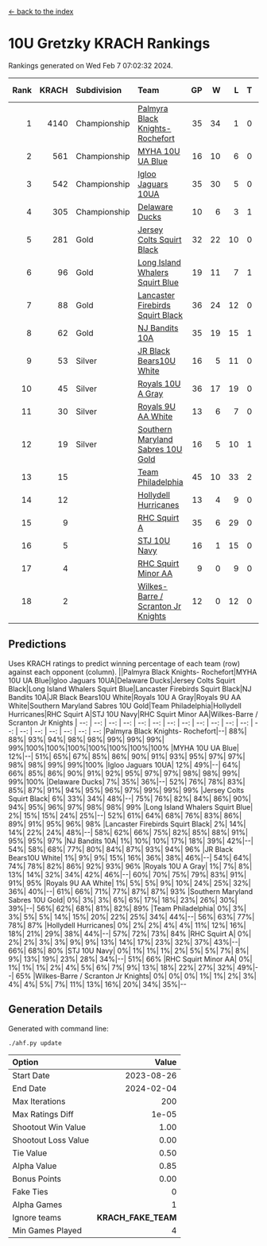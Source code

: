 [<- back to the index](readme.md)
# 10U Gretzky KRACH Rankings
Rankings generated on Wed Feb  7 07:02:32 2024.

Rank|KRACH|Subdivision|Team|GP|W|L|T|OTW|OTL|SoS|Exp Wins|Win Diff
---:|---:|:---|:---|---:|---:|---:|---:|---:|---:|---:|---:|---:
1|4140|Championship|[Palmyra Black Knights- Rochefort](https://gamesheetstats.com/seasons/3659/teams/140260/schedule)|35|34|1|0|0|1|145|34.8|-0.0
2|561|Championship|[MYHA 10U UA Blue](https://gamesheetstats.com/seasons/3659/teams/140258/schedule)|16|10|6|0|0|0|1121|10.8|-0.0
3|542|Championship|[Igloo Jaguars 10UA](https://gamesheetstats.com/seasons/3659/teams/140253/schedule)|35|30|5|0|0|1|216|30.9|0.0
4|305|Championship|[Delaware Ducks](https://gamesheetstats.com/seasons/3659/teams/140218/schedule)|10|6|3|1|0|0|1158|7.3|-0.0
5|281|Gold|[Jersey Colts Squirt Black](https://gamesheetstats.com/seasons/3659/teams/140254/schedule)|32|22|10|0|1|3|588|22.9|0.0
6|96|Gold|[Long Island Whalers Squirt Blue](https://gamesheetstats.com/seasons/3659/teams/140257/schedule)|19|11|7|1|0|0|482|12.4|0.0
7|88|Gold|[Lancaster Firebirds Squirt Black](https://gamesheetstats.com/seasons/3659/teams/140256/schedule)|36|24|12|0|2|1|511|24.9|0.0
8|62|Gold|[NJ Bandits 10A](https://gamesheetstats.com/seasons/3659/teams/140259/schedule)|35|19|15|1|0|1|140|20.4|0.0
9|53|Silver|[JR Black Bears10U White](https://gamesheetstats.com/seasons/3659/teams/140255/schedule)|16|5|11|0|1|1|901|5.9|0.0
10|45|Silver|[Royals 10U A Gray](https://gamesheetstats.com/seasons/3659/teams/140262/schedule)|36|17|19|0|2|2|443|17.9|0.0
11|30|Silver|[Royals 9U AA White](https://gamesheetstats.com/seasons/3659/teams/140225/schedule)|13|6|7|0|0|0|83|6.9|0.0
12|19|Silver|[Southern Maryland Sabres 10U Gold](https://gamesheetstats.com/seasons/3659/teams/140263/schedule)|16|5|10|1|2|0|86|6.4|0.0
13|15||[Team Philadelphia](https://gamesheetstats.com/seasons/3659/teams/140265/schedule)|45|10|33|2|0|2|668|11.9|0.0
14|12||[Hollydell Hurricanes](https://gamesheetstats.com/seasons/3659/teams/140220/schedule)|13|4|9|0|0|0|167|4.9|0.0
15|9||[RHC Squirt A](https://gamesheetstats.com/seasons/3659/teams/140261/schedule)|35|6|29|0|2|0|128|6.9|0.0
16|5||[STJ 10U Navy](https://gamesheetstats.com/seasons/3659/teams/140264/schedule)|16|1|15|0|0|0|818|1.9|0.0
17|4||[RHC Squirt Minor AA](https://gamesheetstats.com/seasons/3659/teams/140224/schedule)|9|0|9|0|0|0|244|0.9|0.0
18|2||[Wilkes-Barre / Scranton Jr Knights](https://gamesheetstats.com/seasons/3659/teams/140228/schedule)|12|0|12|0|0|0|1310|0.9|0.0

## Predictions
Uses KRACH ratings to predict winning percentage of each team (row) against each opponent (column).
||Palmyra Black Knights- Rochefort|MYHA 10U UA Blue|Igloo Jaguars 10UA|Delaware Ducks|Jersey Colts Squirt Black|Long Island Whalers Squirt Blue|Lancaster Firebirds Squirt Black|NJ Bandits 10A|JR Black Bears10U White|Royals 10U A Gray|Royals 9U AA White|Southern Maryland Sabres 10U Gold|Team Philadelphia|Hollydell Hurricanes|RHC Squirt A|STJ 10U Navy|RHC Squirt Minor AA|Wilkes-Barre / Scranton Jr Knights
| --: | --: | --: | --: | --: | --: | --: | --: | --: | --: | --: | --: | --: | --: | --: | --: | --: | --: | --: 
|Palmyra Black Knights- Rochefort|--| 88%| 88%| 93%| 94%| 98%| 98%| 99%| 99%| 99%| 99%|100%|100%|100%|100%|100%|100%|100%
|MYHA 10U UA Blue| 12%|--| 51%| 65%| 67%| 85%| 86%| 90%| 91%| 93%| 95%| 97%| 97%| 98%| 98%| 99%| 99%|100%
|Igloo Jaguars 10UA| 12%| 49%|--| 64%| 66%| 85%| 86%| 90%| 91%| 92%| 95%| 97%| 97%| 98%| 98%| 99%| 99%|100%
|Delaware Ducks|  7%| 35%| 36%|--| 52%| 76%| 78%| 83%| 85%| 87%| 91%| 94%| 95%| 96%| 97%| 99%| 99%| 99%
|Jersey Colts Squirt Black|  6%| 33%| 34%| 48%|--| 75%| 76%| 82%| 84%| 86%| 90%| 94%| 95%| 96%| 97%| 98%| 98%| 99%
|Long Island Whalers Squirt Blue|  2%| 15%| 15%| 24%| 25%|--| 52%| 61%| 64%| 68%| 76%| 83%| 86%| 89%| 91%| 95%| 96%| 98%
|Lancaster Firebirds Squirt Black|  2%| 14%| 14%| 22%| 24%| 48%|--| 58%| 62%| 66%| 75%| 82%| 85%| 88%| 91%| 95%| 95%| 97%
|NJ Bandits 10A|  1%| 10%| 10%| 17%| 18%| 39%| 42%|--| 54%| 58%| 68%| 77%| 80%| 84%| 87%| 93%| 94%| 96%
|JR Black Bears10U White|  1%|  9%|  9%| 15%| 16%| 36%| 38%| 46%|--| 54%| 64%| 74%| 78%| 82%| 86%| 92%| 93%| 96%
|Royals 10U A Gray|  1%|  7%|  8%| 13%| 14%| 32%| 34%| 42%| 46%|--| 60%| 70%| 75%| 79%| 83%| 91%| 91%| 95%
|Royals 9U AA White|  1%|  5%|  5%|  9%| 10%| 24%| 25%| 32%| 36%| 40%|--| 61%| 66%| 71%| 77%| 87%| 87%| 93%
|Southern Maryland Sabres 10U Gold|  0%|  3%|  3%|  6%|  6%| 17%| 18%| 23%| 26%| 30%| 39%|--| 56%| 62%| 68%| 81%| 82%| 89%
|Team Philadelphia|  0%|  3%|  3%|  5%|  5%| 14%| 15%| 20%| 22%| 25%| 34%| 44%|--| 56%| 63%| 77%| 78%| 87%
|Hollydell Hurricanes|  0%|  2%|  2%|  4%|  4%| 11%| 12%| 16%| 18%| 21%| 29%| 38%| 44%|--| 57%| 72%| 73%| 84%
|RHC Squirt A|  0%|  2%|  2%|  3%|  3%|  9%|  9%| 13%| 14%| 17%| 23%| 32%| 37%| 43%|--| 66%| 68%| 80%
|STJ 10U Navy|  0%|  1%|  1%|  1%|  2%|  5%|  5%|  7%|  8%|  9%| 13%| 19%| 23%| 28%| 34%|--| 51%| 66%
|RHC Squirt Minor AA|  0%|  1%|  1%|  1%|  2%|  4%|  5%|  6%|  7%|  9%| 13%| 18%| 22%| 27%| 32%| 49%|--| 65%
|Wilkes-Barre / Scranton Jr Knights|  0%|  0%|  0%|  1%|  1%|  2%|  3%|  4%|  4%|  5%|  7%| 11%| 13%| 16%| 20%| 34%| 35%|--

## Generation Details

Generated with command line:
```
./ahf.py update
```

| Option | Value |
| :----- | ----: |
| Start Date | 2023-08-26 |
| End Date | 2024-02-04 |
| Max Iterations | 200 |
| Max Ratings Diff | 1e-05 |
| Shootout Win Value | 1.00 |
| Shootout Loss Value | 0.00 |
| Tie Value | 0.50 |
| Alpha Value | 0.85 |
| Bonus Points | 0.00 |
| Fake Ties | 0 |
| Alpha Games | 1 |
| Ignore teams | __KRACH_FAKE_TEAM__ |
| Min Games Played | 4 |

